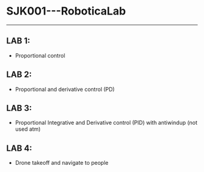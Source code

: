 # SJK001---RoboticaLab
---

## LAB 1: 
- Proportional control

## LAB 2:
- Proportional and derivative control (PD)

## LAB 3:
- Proportional Integrative and Derivative control (PID) with antiwindup (not used atm)

## LAB 4:
- Drone takeoff and navigate to people
